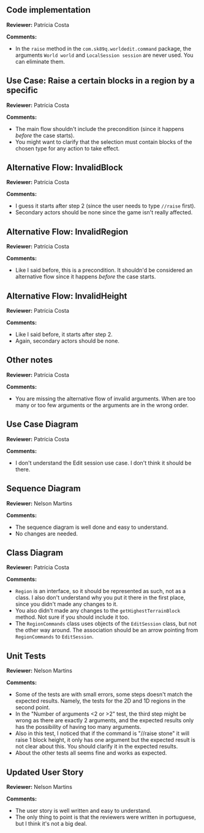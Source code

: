 ## Code implementation

**Reviewer:** Patrícia Costa

**Comments:**

- In the `raise` method in the `com.sk89q.worldedit.command` package, the arguments `World world` and `LocalSession session` are never used. You can eliminate them.

## Use Case: Raise a certain blocks in a region by a specific 

**Reviewer:** Patrícia Costa

**Comments:**

- The main flow shouldn't include the precondition (since it happens *before* the case starts).
- You might want to clarify that the selection must contain blocks of the chosen type for any action to take effect.


## Alternative Flow: InvalidBlock 

**Reviewer:** Patrícia Costa

**Comments:**

- I guess it starts after step 2 (since the user needs to type `//raise` first).
- Secondary actors should be none since the game isn't really affected. 

## Alternative Flow: InvalidRegion

**Reviewer:** Patrícia Costa

**Comments:**

- Like I said before, this is a precondition. It shouldn'd be considered an alternative flow since it happens *before* the case starts. 

## Alternative Flow: InvalidHeight

**Reviewer:** Patrícia Costa

**Comments:**

- Like I said before, it starts after step 2. 
- Again, secondary actors should be none. 

## Other notes

**Reviewer:** Patrícia Costa

**Comments:**

- You are missing the alternative flow of invalid arguments. When are too many or too few arguments or the arguments are in the wrong order. 

## Use Case Diagram

**Reviewer:** Patrícia Costa

**Comments:**

- I don't understand the Edit session use case. I don't think it should be there. 

## Sequence Diagram

**Reviewer:** Nelson Martins

**Comments:**

- The sequence diagram is well done and easy to understand.
- No changes are needed.

## Class Diagram

**Reviewer:** Patrícia Costa

**Comments:**

- `Region` is an interface, so it should be represented as such, not as a class. I also don't understand why you put it there in the first place, since you didn't made any changes to it.
- You also didn't made any changes to the `getHighestTerrainBlock` method. Not sure if you should include it too. 
- The `RegionCommands` class uses objects of the `EditSession` class, but not the other way around. The association should be an arrow pointing from `RegionCommands` to `EditSession`.

## Unit Tests

**Reviewer:** Nelson Martins

**Comments:**

- Some of the tests are with small errors, some steps doesn't match the expected results. Namely, the tests for the 2D and 1D regions in the second point.
- In the "Number of arguments <2 or >2" test, the third step might be wrong as there are exactly 2 arguments, and the expected results only has the possibility of having too many arguments.
- Also in this test, I noticed that if the command is "//raise stone" it will raise 1 block height, it only has one argument but the expected result is not clear about this. You should clarify it in the expected results.
- About the other tests all seems fine and works as expected.

## Updated User Story

**Reviewer:** Nelson Martins

**Comments:**

- The user story is well written and easy to understand.
- The only thing to point is that the reviewers were written in portuguese, but I think it's not a big deal.